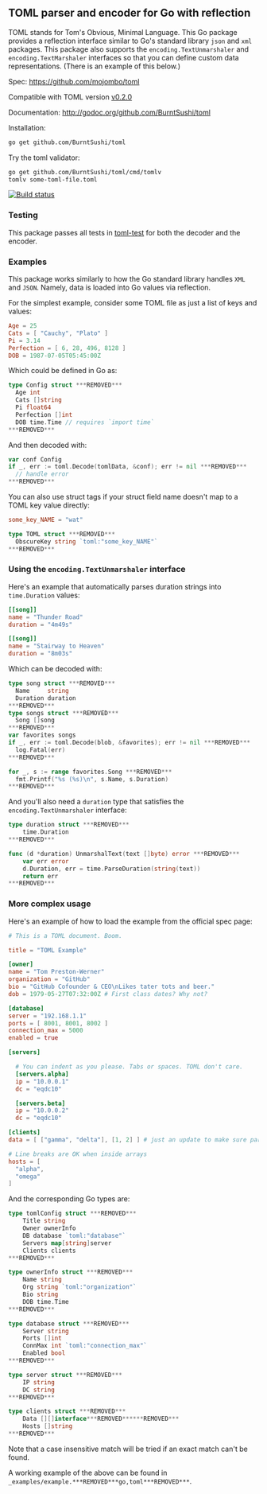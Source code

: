 ## TOML parser and encoder for Go with reflection

TOML stands for Tom's Obvious, Minimal Language. This Go package provides a
reflection interface similar to Go's standard library `json` and `xml` 
packages. This package also supports the `encoding.TextUnmarshaler` and
`encoding.TextMarshaler` interfaces so that you can define custom data 
representations. (There is an example of this below.)

Spec: https://github.com/mojombo/toml

Compatible with TOML version
[v0.2.0](https://github.com/mojombo/toml/blob/master/versions/toml-v0.2.0.md)

Documentation: http://godoc.org/github.com/BurntSushi/toml

Installation:

```bash
go get github.com/BurntSushi/toml
```

Try the toml validator:

```bash
go get github.com/BurntSushi/toml/cmd/tomlv
tomlv some-toml-file.toml
```

[![Build status](https://api.travis-ci.org/BurntSushi/toml.png)](https://travis-ci.org/BurntSushi/toml)


### Testing

This package passes all tests in
[toml-test](https://github.com/BurntSushi/toml-test) for both the decoder
and the encoder.

### Examples

This package works similarly to how the Go standard library handles `XML`
and `JSON`. Namely, data is loaded into Go values via reflection.

For the simplest example, consider some TOML file as just a list of keys
and values:

```toml
Age = 25
Cats = [ "Cauchy", "Plato" ]
Pi = 3.14
Perfection = [ 6, 28, 496, 8128 ]
DOB = 1987-07-05T05:45:00Z
```

Which could be defined in Go as:

```go
type Config struct ***REMOVED***
  Age int
  Cats []string
  Pi float64
  Perfection []int
  DOB time.Time // requires `import time`
***REMOVED***
```

And then decoded with:

```go
var conf Config
if _, err := toml.Decode(tomlData, &conf); err != nil ***REMOVED***
  // handle error
***REMOVED***
```

You can also use struct tags if your struct field name doesn't map to a TOML
key value directly:

```toml
some_key_NAME = "wat"
```

```go
type TOML struct ***REMOVED***
  ObscureKey string `toml:"some_key_NAME"`
***REMOVED***
```

### Using the `encoding.TextUnmarshaler` interface

Here's an example that automatically parses duration strings into 
`time.Duration` values:

```toml
[[song]]
name = "Thunder Road"
duration = "4m49s"

[[song]]
name = "Stairway to Heaven"
duration = "8m03s"
```

Which can be decoded with:

```go
type song struct ***REMOVED***
  Name     string
  Duration duration
***REMOVED***
type songs struct ***REMOVED***
  Song []song
***REMOVED***
var favorites songs
if _, err := toml.Decode(blob, &favorites); err != nil ***REMOVED***
  log.Fatal(err)
***REMOVED***

for _, s := range favorites.Song ***REMOVED***
  fmt.Printf("%s (%s)\n", s.Name, s.Duration)
***REMOVED***
```

And you'll also need a `duration` type that satisfies the 
`encoding.TextUnmarshaler` interface:

```go
type duration struct ***REMOVED***
	time.Duration
***REMOVED***

func (d *duration) UnmarshalText(text []byte) error ***REMOVED***
	var err error
	d.Duration, err = time.ParseDuration(string(text))
	return err
***REMOVED***
```

### More complex usage

Here's an example of how to load the example from the official spec page:

```toml
# This is a TOML document. Boom.

title = "TOML Example"

[owner]
name = "Tom Preston-Werner"
organization = "GitHub"
bio = "GitHub Cofounder & CEO\nLikes tater tots and beer."
dob = 1979-05-27T07:32:00Z # First class dates? Why not?

[database]
server = "192.168.1.1"
ports = [ 8001, 8001, 8002 ]
connection_max = 5000
enabled = true

[servers]

  # You can indent as you please. Tabs or spaces. TOML don't care.
  [servers.alpha]
  ip = "10.0.0.1"
  dc = "eqdc10"

  [servers.beta]
  ip = "10.0.0.2"
  dc = "eqdc10"

[clients]
data = [ ["gamma", "delta"], [1, 2] ] # just an update to make sure parsers support it

# Line breaks are OK when inside arrays
hosts = [
  "alpha",
  "omega"
]
```

And the corresponding Go types are:

```go
type tomlConfig struct ***REMOVED***
	Title string
	Owner ownerInfo
	DB database `toml:"database"`
	Servers map[string]server
	Clients clients
***REMOVED***

type ownerInfo struct ***REMOVED***
	Name string
	Org string `toml:"organization"`
	Bio string
	DOB time.Time
***REMOVED***

type database struct ***REMOVED***
	Server string
	Ports []int
	ConnMax int `toml:"connection_max"`
	Enabled bool
***REMOVED***

type server struct ***REMOVED***
	IP string
	DC string
***REMOVED***

type clients struct ***REMOVED***
	Data [][]interface***REMOVED******REMOVED***
	Hosts []string
***REMOVED***
```

Note that a case insensitive match will be tried if an exact match can't be
found.

A working example of the above can be found in `_examples/example.***REMOVED***go,toml***REMOVED***`.

